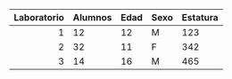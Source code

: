 | Laboratorio | Alumnos | Edad | Sexo | Estatura |
|------------:|---------|------|------|----------|
| 1           | 12      | 12   | M    | 123      |
| 2           | 32      | 11   | F    | 342      |
| 3           | 14      | 16   | M    | 465      |

